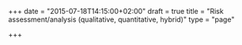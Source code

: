 +++
date = "2015-07-18T14:15:00+02:00"
draft = true
title = "Risk assessment/analysis (qualitative, quantitative, hybrid)"
type = "page"

+++
